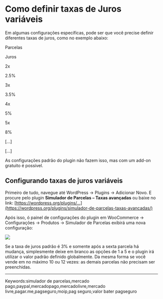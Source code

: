 # Como definir taxas de Juros variáveis

Em algumas configurações específicas, pode ser que você precise definir diferentes taxas de juros, como no exemplo abaixo:

Parcelas

Juros

2x

2.5%

3x

3.5%  

4x

5%

5x

8%

\[...\]

\[...\]

As configurações padrão do plugin não fazem isso, mas com um add-on gratuito é possível.

## Configurando taxas de juros variáveis

Primeiro de tudo, navegue até WordPress -> Plugins -> Adicionar Novo. E procure pelo plugin **Simulador de Parcelas – Taxas avançadas** ou baixe no link: [https://wordpress.org/plugins/...](https://wordpress.org/plugins/simulador-de-parcelas-taxas-avancadas/)

Após isso, ó painel de configurações do plugin em WooCommerce -> Configurações -> Produtos -> Simulador de Parcelas exibirá uma nova configuração:

[![](https://s3-eu-west-1.amazonaws.com/cdn.supporthero.io/article/2624/246fb7c9-6193-487a-930f-04bb51450c8d.jpg)](https://s3-eu-west-1.amazonaws.com/cdn.supporthero.io/article/2624/246fb7c9-6193-487a-930f-04bb51450c8d.jpg)

Se a taxa de juros padrão é 3% e somente após a sexta parcela há mudança, simplesmente deixe em branco as opções de 1 a 5 e o plugin irá utilizar o valor padrão definido globalmente. Da mesma forma se você vende em no máximo 10 ou 12 vezes: as demais parcelas não precisam ser preenchidas.

___

Keywords:simulador de parcelas,mercado pago,paypal,mercadopago,mercadolivre,mercado livre,pagar.me,pagseguro,moip,pag seguro,valor bater pagseguro